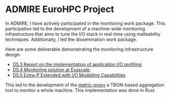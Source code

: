 # ADMIRE EuroHPC Project

In ADMIRE, I have actively participated in the monitoring work package. This participation led to the development of a machine-wide monitoring infrastructure that aims to tune the I/O stack in real-time using malleability techniques. Additionally, I led the dissemination work package.


Here are some deliverable demonstrating the monitoring infrastructure design:
- [D5.3 Report on the implementation of application I/O profiling](https://admire-eurohpc.eu/wp-content/uploads/2023/07/D5_3_Report_on_the_implementation_of_application_IO_Profiling.pdf);
- [D5.4 Monitoring solution at Exascale](https://www.dropbox.com/s/mx831mokb2w2tsy/D5_4_Monitoring_solution_at_exascale.pdf?dl=0);
- [D5.5 Extra-P Extended with I/O Modelling Capabilities](https://admire-eurohpc.eu/wp-content/uploads/2024/02/D5_5_admire.pdf)


This led to the development of the [metric-proxy](https://github.com/besnardjb/proxy_v2) a TBON-based aggregation tool to monitor a whole machine. This implementation was done in Rust.